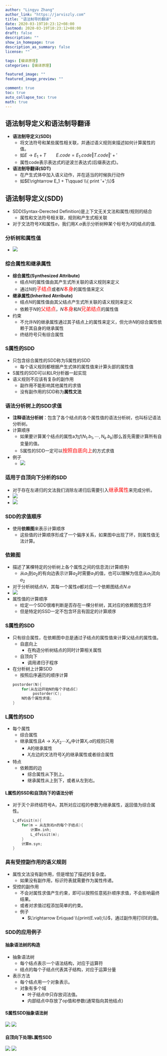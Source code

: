 ```yaml
---
author: "Lingyu Zhang"
author_link: "https://jarviszly.com"
title: "语法制导的翻译"
date: 2020-03-19T10:23:12+08:00
lastmod: 2020-03-19T10:23:12+08:00
draft: false
description: ""
show_in_homepage: true
description_as_summary: false
license: ""

tags: [编译原理]
categories: [编译原理]

featured_image: ""
featured_image_preview: ""

comment: true
toc: true
auto_collapse_toc: true
math: true
---
```


## 语法制导定义和语法制导翻译
- **语法制导定义(SDD)**
  - 将文法符号和某些属性相关联，并通过语义规则来描述如何计算属性的值。
  - 如$E\rightarrow E_1 + T\qquad E.code = E_1.code \Vert T.code \Vert '+'$
  - 属性code表示表达式的逆波兰表达式(后缀表达式)。
- **语法制导翻译(SDT)**
  - 在产生式体中加入语义动作，并在适当的时候执行动作
  - 如$E\rightarrow E_1 + T\qquad \\{ print '+';\\}$

## 语法制导定义(SDD)
- SDD(Syntax-Derected Definition)是上下文无关文法和属性/规则的结合
  - 属性和文法符号相关联，规则和产生式相关联
- 对于文法符号$X$和属性$a$，我们用$X.a$表示分析树种某个标号为$X$的结点的值.

### 分析树和属性值
- ![](/images/documents/编译原理/分析树和属性值.png)

### 综合属性和继承属性
- **综合属性(Synthesized Attribute)**
  - 结点$N$的属性值由其产生式所关联的语义规则来定义
  - 通过$N$的<font color=red size=3>子结点</font>或者$N$<font color=red size=3>本身</font>的属性值来定义
- **继承属性(Inherited Atrribute)**
  - 结点$N$的属性值由其父结点产生式所关联的语义规则来定义
  - 依赖于$N$的<font color=red size=3>父结点</font>，$N$<font color=red size=3>本身</font>和$N$<font color=red size=3>兄弟结点</font>的属性值
- 约束
  - 不允许$N$的继承属性通过其子结点上的属性来定义，但允许$N$的综合属性依赖于其自身的继承属性
  - 终结符号只有综合属性

### S属性的SDD
- 只包含综合属性的SDD称为S属性的SDD
  - 每个语义规则都根据产生式体的属性值来计算头部的属性值
- S属性的SDD可以和LR分析器一起实现
- 语义规则不应该有复杂的副作用
  - 副作用不能影响其他属性的求值
  - 没有副作用的SDD称为**属性文法**

### 语法分析树上的SDD求值
- **注释语法分析树**：包含了各个结点的各个属性值的语法分析树，也叫标记语法分析树。
- 计算顺序
  - 如果要计算某个结点的属性a为$f(N_1.b_1,\cdots,N_k.b_k)$那么首先需要计算所有自变量的值。
  - S属性的SDD一定可以<font color=red size=3>按照自底向上</font>的方式求值
- 例子
  - ![](/images/documents/编译原理/S属性SDD注释语法分析树.png)


### 适用于自顶向下分析的SDD
- 对于存在左递归的文法我们消除左递归后需要引入<font color=red size=3>继承属性</font>来完成分析。
- ![](/images/documents/编译原理/继承属性表.png)
- ![](/images/documents/编译原理/继承属性注释分析树.png)

### SDD的求值顺序
- 使用**依赖图**来表示计算顺序
  - 这些值的计算顺序形成了一个偏序关系，如果图中出现了环，则属性值无法计算。

### 依赖图
- 描述了某棵特定的分析树上各个属性之间的信息流(计算顺序)
  - 从$a_1$到$a_2$的有向边表示计算$a_2$时需要$a_1$的值，也可以理解为信息从$a_1$流向$a_2$
- 对于分析树结点$N$，其每一个属性$a$都对应一个依赖图结点$N.a$
- ![](/images/documents/编译原理/依赖图.png)
- 属性值的计算顺序
  - 给定一个SDD很难判断是否存在一棵分析树，其对应的依赖图包含环
  - 但是特定的SSD一定不包含环且有固定的计算顺序

### S属性的SDD
- 只有综合属性，在依赖图中总是通过子结点的属性值来计算父结点的属性值。
  - 自底向上
    - 在构造分析树结点的同时计算相关属性
  - 自顶向下
    - 调用递归子程序
- 在分析树上计算SDD
  - 按照后序遍历的顺序计算
   ```c
   postorder(N){
       for(从左边开始N的每个子结点C)
            postorder(C);
       N的各个属性求值;
   }
   ```
 
 ### L属性的SDD
 - 每个属性
   - 综合属性
   - 继承属性且$A\rightarrow X_1X_2\cdots X_n$中计算$X_i.a$的规则只用
     - A的继承属性
     - $X_i$左边的文法符号$X_j$的继承属性或者综合属性
 - 特点
   - 依赖图的边
     - 综合属性从下到上。
     - 继承属性从上到下，或者从左到右。

#### L属性的SSD和自顶向下的语法分析
- 对于灭个非终结符号A，其所对应过程的参数为继承属性，返回值为综合属性。
  ```c
  L_dfvisit(n){
      for(m = 从左到右n的每个子结点){
          计算m.inh;
          L_dfvisit(m);
      }
      计算m.syn;
  }
  ```

### 具有受控副作用的语义规则
- 属性文法没有副作用，但是增加了描述的复杂度。
  - 如果没有副作用，标识符表就需要作为属性传递。
- 受控的副作用
  - 不会对属性求值产生约束，即可以按照任意拓扑顺序求值，不会影响最终结果。
  - 或者对求值过程添加简单的约束。
  - 例子
    - $L\rightarrow En\quad \\{print(E.val);\\}$，通过副作用打印E的值。

### SDD的应用例子

#### 抽象语法树的构造
- 抽象语法树
  - 每个结点表示一个语法结构，对应于运算符
  - 结点的每个子结点代表其子结构，对应于运算分量
- 表示方法
  - 每个结点用一个对象表示。
  - 对象有多个域
    - 叶子结点中只存放词法值。
    - 内部结点中存放了op值和参数(通常指向其他结点)


#### S属性SDD抽象语法树
![](/images/documents/编译原理/S属性SDD抽象语法树表.png)
![](/images/documents/编译原理/S属性SDD抽象语法树.png)

#### 自顶向下处理L属性SDD
![](/images/documents/编译原理/L属性SDD抽象语法树表.png)
![](/images/documents/编译原理/L属性SDD抽象语法树.png)

